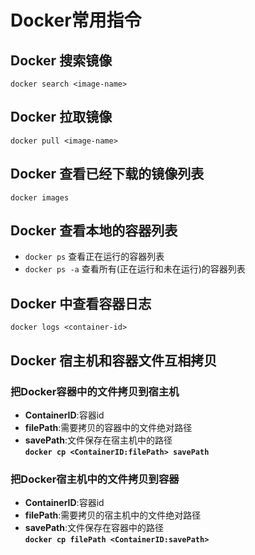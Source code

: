 # Docker常用指令

## Docker 搜索镜像
`docker search <image-name>`

## Docker 拉取镜像
`docker pull <image-name>`

## Docker 查看已经下载的镜像列表
`docker images`

## Docker 查看本地的容器列表
- `docker ps`    查看正在运行的容器列表
- `docker ps -a`  查看所有(正在运行和未在运行)的容器列表

## Docker 中查看容器日志
`docker logs <container-id>`

## Docker 宿主机和容器文件互相拷贝

### 把Docker容器中的文件拷贝到宿主机
-  **ContainerID**:容器id 
-  **filePath**:需要拷贝的容器中的文件绝对路径 
-  **savePath**:文件保存在宿主机中的路径  
**`docker cp <ContainerID:filePath> savePath`**

### 把Docker宿主机中的文件拷贝到容器
-  **ContainerID**:容器id 
-  **filePath**:需要拷贝的宿主机中的文件绝对路径 
-  **savePath**:文件保存在容器中的路径  
**`docker cp filePath <ContainerID:savePath>`** 
